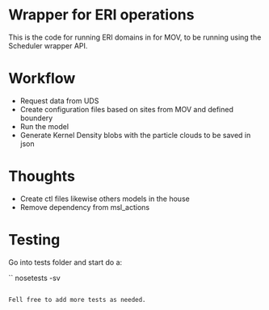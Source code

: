 Wrapper for ERI operations
===

This is the code for running ERI domains in for MOV, to be running using the Scheduler wrapper API.

Workflow
===


 * Request data from UDS
 * Create configuration files based on sites from MOV and defined boundery
 * Run the model
 * Generate Kernel Density blobs with the particle clouds to be saved in json


Thoughts
===

 - Create ctl files likewise others models in the house
 - Remove dependency from msl_actions


Testing
===

Go into tests folder and start do a:

``
nosetests -sv
```

Fell free to add more tests as needed.





